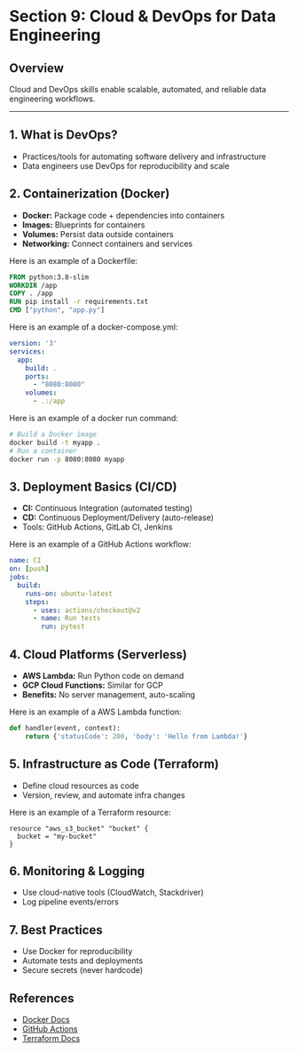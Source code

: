 # Section 9: Cloud & DevOps for Data Engineering

## Overview
Cloud and DevOps skills enable scalable, automated, and reliable data engineering workflows.

---

## 1. What is DevOps?
- Practices/tools for automating software delivery and infrastructure
- Data engineers use DevOps for reproducibility and scale

## 2. Containerization (Docker)
- **Docker:** Package code + dependencies into containers
- **Images:** Blueprints for containers
- **Volumes:** Persist data outside containers
- **Networking:** Connect containers and services

Here is an example of a Dockerfile:
```Dockerfile
FROM python:3.8-slim
WORKDIR /app
COPY . /app
RUN pip install -r requirements.txt
CMD ["python", "app.py"]
```

Here is an example of a docker-compose.yml:
```yaml
version: '3'
services:
  app:
    build: .
    ports:
      - "8080:8080"
    volumes:
      - .:/app
```

Here is an example of a docker run command:
```bash
# Build a Docker image
docker build -t myapp .
# Run a container
docker run -p 8080:8080 myapp
```

## 3. Deployment Basics (CI/CD)
- **CI:** Continuous Integration (automated testing)
- **CD:** Continuous Deployment/Delivery (auto-release)
- Tools: GitHub Actions, GitLab CI, Jenkins

Here is an example of a GitHub Actions workflow:
```yaml
name: CI
on: [push]
jobs:
  build:
    runs-on: ubuntu-latest
    steps:
      - uses: actions/checkout@v2
      - name: Run tests
        run: pytest
```

## 4. Cloud Platforms (Serverless)
- **AWS Lambda:** Run Python code on demand
- **GCP Cloud Functions:** Similar for GCP
- **Benefits:** No server management, auto-scaling

Here is an example of a AWS Lambda function:
```python
def handler(event, context):
    return {'statusCode': 200, 'body': 'Hello from Lambda!'}
```

## 5. Infrastructure as Code (Terraform)
- Define cloud resources as code
- Version, review, and automate infra changes

Here is an example of a Terraform resource:
```hcl
resource "aws_s3_bucket" "bucket" {
  bucket = "my-bucket"
}
```

## 6. Monitoring & Logging
- Use cloud-native tools (CloudWatch, Stackdriver)
- Log pipeline events/errors

## 7. Best Practices
- Use Docker for reproducibility
- Automate tests and deployments
- Secure secrets (never hardcode)

## References
- [Docker Docs](https://docs.docker.com/)
- [GitHub Actions](https://docs.github.com/en/actions)
- [Terraform Docs](https://developer.hashicorp.com/terraform/docs)

